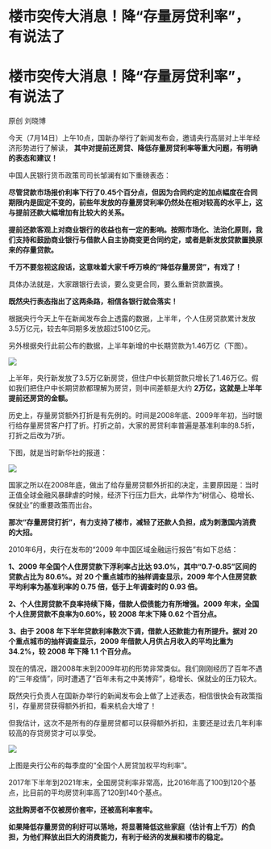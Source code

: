 # 楼市突传大消息！降“存量房贷利率”，有说法了

# 楼市突传大消息！降“存量房贷利率”，有说法了

原创 刘晓博

今天（7月14日）上午10点，国新办举行了新闻发布会，邀请央行高层对上半年经济形势进行了解读，
**其中对提前还房贷、降低存量房贷利率等重大问题，有明确的表态和建议！**

中国人民银行货币政策司司长邹澜有如下重磅表态：

**尽管贷款市场报价利率下行了0.45个百分点，但因为合同约定的加点幅度在合同期限内是固定不变的，前些年发放的存量房贷利率仍然处在相对较高的水平上，这与提前还款大幅增加有比较大的关系。**

**提前还款客观上对商业银行的收益也有一定的影响。按照市场化、法治化原则，我们支持和鼓励商业银行与借款人自主协商变更合同约定，或者是新发放贷款置换原来的存量贷款。**

**千万不要忽视这段话，这意味着大家千呼万唤的“降低存量房贷”，有戏了！**

具体办法就是，大家跟银行去谈，要么变更合同，要么重新贷款置换。

**既然央行表态指出了这两条路，相信各银行就会落实！**

根据央行今天上午在新闻发布会上透露的数据，上半年，个人住房贷款累计发放3.5万亿元，较去年同期多发放超过5100亿元。

另外根据央行此前公布的数据，上半年新增的中长期贷款为1.46万亿（下图）。

![](https://inews.gtimg.com/news_bt/OKhUdfcTxyyOIalQyge06rEE3qaDmVzsCmeOLi4n_to4oAA/1000)

上半年，央行新发放了3.5万亿新房贷，但住户中长期贷款只增长了1.46万亿。假如我们把住户中长期贷款都理解为房贷，则中间差额是大约
**2万亿，这就是上半年提前还房贷的金额。**

历史上，存量房贷额外打折是有先例的。时间是2008年底、2009年年初，当时银行给存量房贷客户打了折。打折之前，大家的房贷利率普遍是基准利率的8.5折，打折之后改为7折。

下图，就是当时新华社的报道：

![](https://inews.gtimg.com/news_bt/OEeApt_5HcpeYvzn7sbKnAyS2CV3X5FPfczkjQ1s6MCAIAA/1000)

国家之所以在2008年底，做出了给存量房贷额外折扣的决定，主要原因是：当时正值全球金融风暴肆虐的时候，经济下行压力巨大，此举作为“树信心、稳增长、保就业”的重要政策而出台。

**那次“存量房贷打折”，有力支持了楼市，减轻了还款人负担，成为刺激国内消费的大招。**

2010年6月，央行在发布的“2009 年中国区域金融运行报告”有如下总结：

**1、2009 年全国个人住房贷款下浮利率占比达 93.0%，其中“0.7-0.85”区间的贷款占比为 80.6%。对 20
个重点城市的抽样调查显示，2009 年个人住房贷款平均利率为基准利率的 0.75 倍，低于上年调查时的 0.93 倍。**

**2、个人住房贷款不良率持续下降，借款人偿债能力有所增强。2009 年末，全国个人住房贷款不良率为0.60%，较 2008 年末下降 0.62
个百分点。**

**3、由于 2008 年下半年贷款利率数次下调，借款人还款能力有所提升。据对 20 个重点城市的抽样调查显示，2009 年借款人月供占月收入的平均比重为
34.2%，较 2008 年下降 1.1 个百分点。**

现在的情况，跟2008年末到2009年初的形势非常类似。我们刚刚经历了百年不遇的“三年疫情”，同时遭遇了“百年未有之中美博弈”，稳增长、保就业的压力较大。

既然央行负责人在国新办举行的新闻发布会上做了上述表态，相信很快会有政策指引，存量房贷获得额外折扣，看来机会大增了！

但我估计，这次不是所有的存量房贷都可以获得额外折扣，主要还是过去几年利率较高的存贷房贷才可以享受。

![](https://inews.gtimg.com/news_bt/OHi5qCdl6u5-gW1zWUpPASiw9KvOPLmcKArBnHpwzXhxsAA/1000)

上图是央行公布的每季度的“全国个人房贷加权平均利率”。

2017年下半年到2021年末，全国房贷利率非常高，比2016年高了100到120个基点，比目前的平均房贷利率高了120到140个基点。

**这批购房者不仅被房价套牢，还被高利率套牢。**

**如果降低存量房贷的利好可以落地，将显著降低这些家庭（估计有上千万）的负担，为他们释放出巨大的消费能力，有利于经济的发展和楼市的稳定。**

